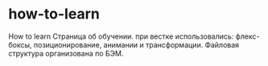 # how-to-learn
How to learn
Страница об обучении.
при вестке использовались: флекс-боксы, позиционирование, анимании и трансформации.
Файловая структура организована по БЭМ.
